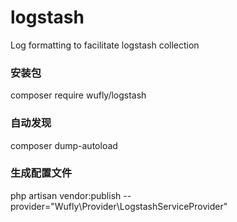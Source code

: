 # logstash
Log formatting to facilitate logstash collection

### 安装包
composer require wufly/logstash

### 自动发现
composer dump-autoload 

### 生成配置文件
 php artisan vendor:publish --provider="Wufly\Provider\LogstashServiceProvider"

